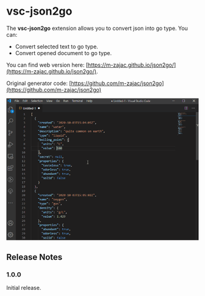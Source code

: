 # vsc-json2go

The **vsc-json2go** extension allows you to convert json into go type. You can:

- Convert selected text to go type.
- Convert opened document to go type.

You can find web version here: [https://m-zajac.github.io/json2go/](https://m-zajac.github.io/json2go/).

Original generator code: [https://github.com/m-zajac/json2go](https://github.com/m-zajac/json2go)

![example](./docs/img/vsc-json2go.gif)

## Release Notes

### 1.0.0

Initial release.
